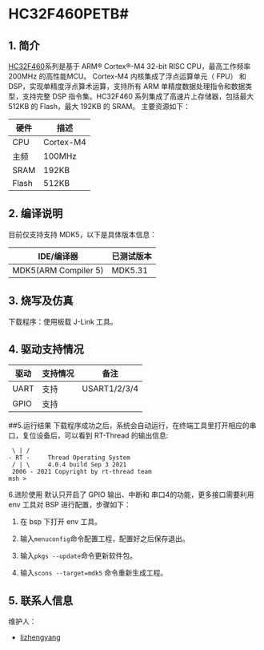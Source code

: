 # HC32F460PETB#

## 1. 简介

[HC32F460](http://www.hdsc.com.cn/Category83-1487)系列是基于 ARM® Cortex®-M4 32-bit RISC CPU，最高工作频率 200MHz 的高性能MCU。 Cortex-M4 内核集成了浮点运算单元（ FPU） 和 DSP，实现单精度浮点算术运算，支持所有 ARM 单精度数据处理指令和数据类型，支持完整 DSP 指令集。HC32F460 系列集成了高速片上存储器，包括最大 512KB 的 Flash，最大 192KB 的 SRAM。
主要资源如下：

| 硬件 | 描述 |
| -- | -- |
|CPU| Cortex-M4|
|主频| 100MHz |
|SRAM| 192KB |
|Flash| 512KB |

## 2. 编译说明

目前仅支持支持 MDK5，以下是具体版本信息：

| IDE/编译器 | 已测试版本 |
| -- | -- |
| MDK5(ARM Compiler 5) | MDK5.31 | 

## 3. 烧写及仿真

下载程序：使用板载 J-Link 工具。

## 4. 驱动支持情况

| 驱动 | 支持情况  |  备注  |
| ------ | ----  | :------:  |
| UART | 支持 | USART1/2/3/4 |
| GPIO | 支持 |  |
##5.运行结果
下载程序成功之后，系统会自动运行，在终端工具里打开相应的串口，复位设备后，可以看到 RT-Thread 的输出信息:

```
 \ | /
- RT -     Thread Operating System
 / | \     4.0.4 build Sep 3 2021
 2006 - 2021 Copyright by rt-thread team
msh >
```
6.进阶使用
默认只开启了 GPIO 输出、中断和 串口4的功能，更多接口需要利用 env 工具对 BSP 进行配置，步骤如下：

1. 在 bsp 下打开 env 工具。

2. 输入`menuconfig`命令配置工程，配置好之后保存退出。

3. 输入`pkgs --update`命令更新软件包。

4. 输入`scons --target=mdk5` 命令重新生成工程。

## 5. 联系人信息

维护人：

- [lizhengyang](https://github.com/GoldBr1987)

